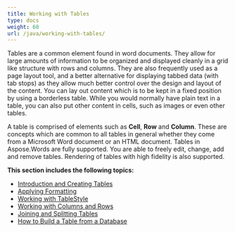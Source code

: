 ```yaml
---
title: Working with Tables
type: docs
weight: 60
url: /java/working-with-tables/
---
```


Tables are a common element found in word documents. They allow for large amounts of information to be organized and displayed cleanly in a grid like structure with rows and columns. They are also frequently used as a page layout tool, and a better alternative for displaying tabbed data (with tab stops) as they allow much better control over the design and layout of the content. You can lay out content which is to be kept in a fixed position by using a borderless table. While you would normally have plain text in a table, you can also put other content in cells, such as images or even other tables.

A table is comprised of elements such as **Cell**, **Row** and **Column**. These are concepts which are common to all tables in general whether they come from a Microsoft Word document or an HTML document. Tables in Aspose.Words are fully supported. You are able to freely edit, change, add and remove tables. Rendering of tables with high fidelity is also supported.

**This section includes the following topics:**
- [Introduction and Creating Tables](/words/java/introduction-and-creating-tables/)
- [Applying Formatting](/words/java/applying-formatting/)
- [Working with TableStyle](/words/java/working-with-tablestyle/)
- [Working with Columns and Rows](/words/java/working-with-columns-and-rows/)
- [Joining and Splitting Tables](/words/java/joining-and-splitting-tables/)
- [How to Build a Table from a Database](/words/java/how-to-build-a-table-from-a-datatable/)